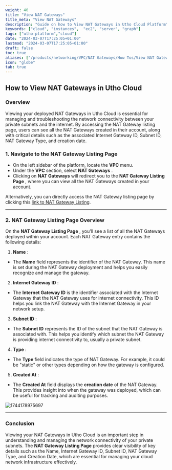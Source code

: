 ```yaml
---
weight: 40
title: "View NAT Gateways"
title_meta: "View NAT Gateways"
description: "Guide on how to View NAT Gateways in Utho Cloud Platform"
keywords: ["cloud", "instances",  "ec2", "server", "graph"]
tags: ["utho platform","cloud"]
date: "2024-03-07T17:25:05+01:00"
lastmod: "2024-03-07T17:25:05+01:00"
draft: false
toc: true
aliases: ["/products/networking/VPC/NAT Gateways/How Tos/View NAT Gateways"]
icon: "globe"
tab: true
---
```



## **How to View NAT Gateways in Utho Cloud**

### **Overview**

Viewing your deployed NAT Gateways in Utho Cloud is essential for managing and troubleshooting the network connectivity between your private subnets and the internet. By accessing the NAT Gateway listing page, users can see all the NAT Gateways created in their account, along with critical details such as the associated Internet Gateway ID, Subnet ID, NAT Gateway Type, and creation date.


### **1. Navigate to the NAT Gateway Listing Page**

* On the left sidebar of the platform, locate the **VPC** menu.
* Under the **VPC** section, select  **NAT Gateways** .
* Clicking on **NAT Gateways** will redirect you to the  **NAT Gateway Listing Page** , where you can view all the NAT Gateways created in your account.

Alternatively, you can directly access the NAT Gateway listing page by clicking this [link to NAT Gateway Listing](https://console.utho.com//vpc/natgateways "NAT Gateways Listing Page").

---

### **2. NAT Gateway Listing Page Overview**

On the  **NAT Gateway Listing Page** , you'll see a list of all the NAT Gateways deployed within your account. Each NAT Gateway entry contains the following details:

1. **Name** :

* The **Name** field represents the identifier of the NAT Gateway. This name is set during the NAT Gateway deployment and helps you easily recognize and manage the gateway.

2. **Internet Gateway ID** :

* The **Internet Gateway ID** is the identifier associated with the Internet Gateway that the NAT Gateway uses for internet connectivity. This ID helps you link the NAT Gateway with the Internet Gateway in your network setup.

3. **Subnet ID** :

* The **Subnet ID** represents the ID of the subnet that the NAT Gateway is associated with. This helps you identify which subnet the NAT Gateway is providing internet connectivity to, usually a private subnet.

4. **Type** :

* The **Type** field indicates the type of NAT Gateway. For example, it could be "static" or other types depending on how the gateway is configured.

5. **Created At** :

* The **Created At** field displays the **creation date** of the NAT Gateway. This provides insight into when the gateway was deployed, which can be useful for tracking and auditing purposes.

![1744178975697](image/index/1744178975697.png)

---

### **Conclusion**

Viewing your NAT Gateways in Utho Cloud is an important step in understanding and managing the network connectivity of your private subnets. The **NAT Gateway Listing Page** provides clear visibility of key details such as the Name, Internet Gateway ID, Subnet ID, NAT Gateway Type, and Creation Date, which are essential for managing your cloud network infrastructure effectively.
